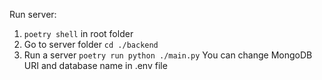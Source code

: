 Run server:
1. `poetry shell` in root folder
2. Go to server folder `cd ./backend`
3. Run a server `poetry run python ./main.py`
You can change MongoDB URI and database name in .env file
